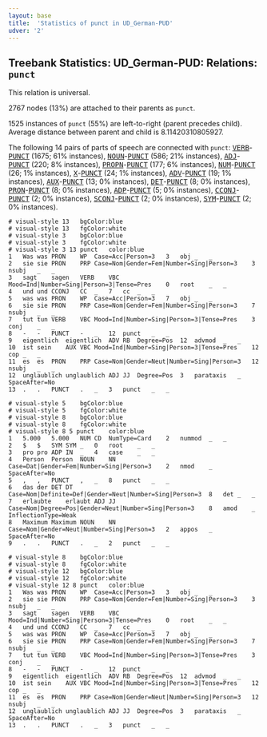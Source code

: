 ```yaml
---
layout: base
title:  'Statistics of punct in UD_German-PUD'
udver: '2'
---
```


## Treebank Statistics: UD_German-PUD: Relations: `punct`

This relation is universal.

2767 nodes (13%) are attached to their parents as `punct`.

1525 instances of `punct` (55%) are left-to-right (parent precedes child).
Average distance between parent and child is 8.11420310805927.

The following 14 pairs of parts of speech are connected with `punct`: <tt><a href="de_pud-pos-VERB.html">VERB</a></tt>-<tt><a href="de_pud-pos-PUNCT.html">PUNCT</a></tt> (1675; 61% instances), <tt><a href="de_pud-pos-NOUN.html">NOUN</a></tt>-<tt><a href="de_pud-pos-PUNCT.html">PUNCT</a></tt> (586; 21% instances), <tt><a href="de_pud-pos-ADJ.html">ADJ</a></tt>-<tt><a href="de_pud-pos-PUNCT.html">PUNCT</a></tt> (220; 8% instances), <tt><a href="de_pud-pos-PROPN.html">PROPN</a></tt>-<tt><a href="de_pud-pos-PUNCT.html">PUNCT</a></tt> (177; 6% instances), <tt><a href="de_pud-pos-NUM.html">NUM</a></tt>-<tt><a href="de_pud-pos-PUNCT.html">PUNCT</a></tt> (26; 1% instances), <tt><a href="de_pud-pos-X.html">X</a></tt>-<tt><a href="de_pud-pos-PUNCT.html">PUNCT</a></tt> (24; 1% instances), <tt><a href="de_pud-pos-ADV.html">ADV</a></tt>-<tt><a href="de_pud-pos-PUNCT.html">PUNCT</a></tt> (19; 1% instances), <tt><a href="de_pud-pos-AUX.html">AUX</a></tt>-<tt><a href="de_pud-pos-PUNCT.html">PUNCT</a></tt> (13; 0% instances), <tt><a href="de_pud-pos-DET.html">DET</a></tt>-<tt><a href="de_pud-pos-PUNCT.html">PUNCT</a></tt> (8; 0% instances), <tt><a href="de_pud-pos-PRON.html">PRON</a></tt>-<tt><a href="de_pud-pos-PUNCT.html">PUNCT</a></tt> (8; 0% instances), <tt><a href="de_pud-pos-ADP.html">ADP</a></tt>-<tt><a href="de_pud-pos-PUNCT.html">PUNCT</a></tt> (5; 0% instances), <tt><a href="de_pud-pos-CCONJ.html">CCONJ</a></tt>-<tt><a href="de_pud-pos-PUNCT.html">PUNCT</a></tt> (2; 0% instances), <tt><a href="de_pud-pos-SCONJ.html">SCONJ</a></tt>-<tt><a href="de_pud-pos-PUNCT.html">PUNCT</a></tt> (2; 0% instances), <tt><a href="de_pud-pos-SYM.html">SYM</a></tt>-<tt><a href="de_pud-pos-PUNCT.html">PUNCT</a></tt> (2; 0% instances).


~~~ conllu
# visual-style 13	bgColor:blue
# visual-style 13	fgColor:white
# visual-style 3	bgColor:blue
# visual-style 3	fgColor:white
# visual-style 3 13 punct	color:blue
1	Was	was	PRON	WP	Case=Acc|Person=3	3	obj	_	_
2	sie	sie	PRON	PRP	Case=Nom|Gender=Fem|Number=Sing|Person=3	3	nsubj	_	_
3	sagt	sagen	VERB	VBC	Mood=Ind|Number=Sing|Person=3|Tense=Pres	0	root	_	_
4	und	und	CCONJ	CC	_	7	cc	_	_
5	was	was	PRON	WP	Case=Acc|Person=3	7	obj	_	_
6	sie	sie	PRON	PRP	Case=Nom|Gender=Fem|Number=Sing|Person=3	7	nsubj	_	_
7	tut	tun	VERB	VBC	Mood=Ind|Number=Sing|Person=3|Tense=Pres	3	conj	_	_
8	-	-	PUNCT	-	_	12	punct	_	_
9	eigentlich	eigentlich	ADV	RB	Degree=Pos	12	advmod	_	_
10	ist	sein	AUX	VBC	Mood=Ind|Number=Sing|Person=3|Tense=Pres	12	cop	_	_
11	es	es	PRON	PRP	Case=Nom|Gender=Neut|Number=Sing|Person=3	12	nsubj	_	_
12	unglaublich	unglaublich	ADJ	JJ	Degree=Pos	3	parataxis	_	SpaceAfter=No
13	.	.	PUNCT	.	_	3	punct	_	_

~~~


~~~ conllu
# visual-style 5	bgColor:blue
# visual-style 5	fgColor:white
# visual-style 8	bgColor:blue
# visual-style 8	fgColor:white
# visual-style 8 5 punct	color:blue
1	5.000	5.000	NUM	CD	NumType=Card	2	nummod	_	_
2	$	$	SYM	SYM	_	0	root	_	_
3	pro	pro	ADP	IN	_	4	case	_	_
4	Person	Person	NOUN	NN	Case=Dat|Gender=Fem|Number=Sing|Person=3	2	nmod	_	SpaceAfter=No
5	,	,	PUNCT	,	_	8	punct	_	_
6	das	der	DET	DT	Case=Nom|Definite=Def|Gender=Neut|Number=Sing|Person=3	8	det	_	_
7	erlaubte	erlaubt	ADJ	JJ	Case=Nom|Degree=Pos|Gender=Neut|Number=Sing|Person=3	8	amod	_	InflectionType=Weak
8	Maximum	Maximum	NOUN	NN	Case=Nom|Gender=Neut|Number=Sing|Person=3	2	appos	_	SpaceAfter=No
9	.	.	PUNCT	.	_	2	punct	_	_

~~~


~~~ conllu
# visual-style 8	bgColor:blue
# visual-style 8	fgColor:white
# visual-style 12	bgColor:blue
# visual-style 12	fgColor:white
# visual-style 12 8 punct	color:blue
1	Was	was	PRON	WP	Case=Acc|Person=3	3	obj	_	_
2	sie	sie	PRON	PRP	Case=Nom|Gender=Fem|Number=Sing|Person=3	3	nsubj	_	_
3	sagt	sagen	VERB	VBC	Mood=Ind|Number=Sing|Person=3|Tense=Pres	0	root	_	_
4	und	und	CCONJ	CC	_	7	cc	_	_
5	was	was	PRON	WP	Case=Acc|Person=3	7	obj	_	_
6	sie	sie	PRON	PRP	Case=Nom|Gender=Fem|Number=Sing|Person=3	7	nsubj	_	_
7	tut	tun	VERB	VBC	Mood=Ind|Number=Sing|Person=3|Tense=Pres	3	conj	_	_
8	-	-	PUNCT	-	_	12	punct	_	_
9	eigentlich	eigentlich	ADV	RB	Degree=Pos	12	advmod	_	_
10	ist	sein	AUX	VBC	Mood=Ind|Number=Sing|Person=3|Tense=Pres	12	cop	_	_
11	es	es	PRON	PRP	Case=Nom|Gender=Neut|Number=Sing|Person=3	12	nsubj	_	_
12	unglaublich	unglaublich	ADJ	JJ	Degree=Pos	3	parataxis	_	SpaceAfter=No
13	.	.	PUNCT	.	_	3	punct	_	_

~~~


